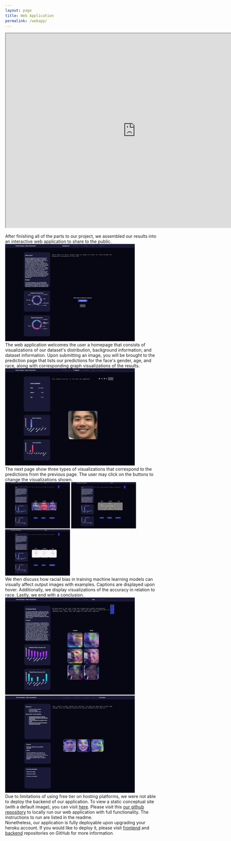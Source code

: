 ```yaml
---
layout: page
title: Web Application
permalink: /webapp/
---
```

<body>
    <iframe width="840" height="630"
        src="https://www.youtube.com/embed/Ri2yRwkdSS0">
    </iframe>
    <p>
        After finishing all of the parts to our project, we assembled our results into an interactive web application to share to the public.
        <br>
        <img src="https://github.com/michael4706/XAI_Website/blob/master/getImage.png?raw=true" alt="Home Page" width="420" height="315">
        <br>
        The web application welcomes the user a homepage that consists of visualizations of our dataset's distribution, background information, and dataset information. Upon submitting an image, you will be brought to the prediction page that lists our predictions for the face's gender, age, and race, along with corresponding graph visualizations of the results.
        <img src="https://github.com/michael4706/XAI_Website/blob/master/Prediction.png?raw=true" alt="Predictions" width="420" height="315">
        <br>
        The next page show three types of visualizations that correspond to the predictions from the previous page. The user may click on the buttons to change the visualizations shown.
        <br>
        <img src="https://github.com/michael4706/XAI_Website/blob/master/Grad.png?raw=true" alt="Grad-CAM" width="210" height="150">
        <img src="https://github.com/michael4706/XAI_Website/blob/master/BP.png?raw=true" alt="Back-Propagation" width="210" height="150">
        <img src="https://github.com/michael4706/XAI_Website/blob/master/IG.png?raw=true" alt="Integrated Gradients" width="210" height="150">
        <br>
        We then discuss how racial bias in training machine learning models can visually affect output images with examples. Captions are displayed upon hover. Additionally, we display visualizations of the accuracy in relation to race. Lastly, we end with a conclusion.
        <br>
        <img src="https://github.com/michael4706/XAI_Website/blob/master/Bias.png?raw=true" alt="Bias" width="420" height="315">
        <img src="https://github.com/michael4706/XAI_Website/blob/master/Conclusion.png?raw=true" alt="Conclusion" width="420" height="315">
        <br>
        Due to limitations of using free tier on hosting platforms, we were not able to deploy the backend of our application. To view a static conceptual site (with a default image), you can visit <a href="https://nicole9925.github.io/facial-analysis-frontend/">here</a>. Please visit this <a href = "https://github.com/nicole9925/facial-analysis-webapp">our github repository</a> to locally run our web application with full functionality. The instructions to run are listed in the readme. 
    <br>
        Nonetheless, our application is fully deployable upon upgrading your heroku account. If you would like to deploy it, please visit <a href = "https://github.com/nicole9925/facial-analysis-frontend">frontend</a> and <a href = "https://github.com/nicole9925/facial-analysis-backend">backend</a> repositories on GitHub for more information.
    </p>
</body>

